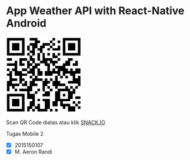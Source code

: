 # App Weather API with React-Native Android
![Scan Disini](https://github.com/aeronrandi/cuaca-havana/blob/master/aeron.png)

Scan QR Code diatas atau klik [SNACK.IO](https://snack.expo.io/@aeronrandi/cuaca-empty)

Tugas Mobile 2
- [x] 2015150107
- [x] M. Aeron Randi
